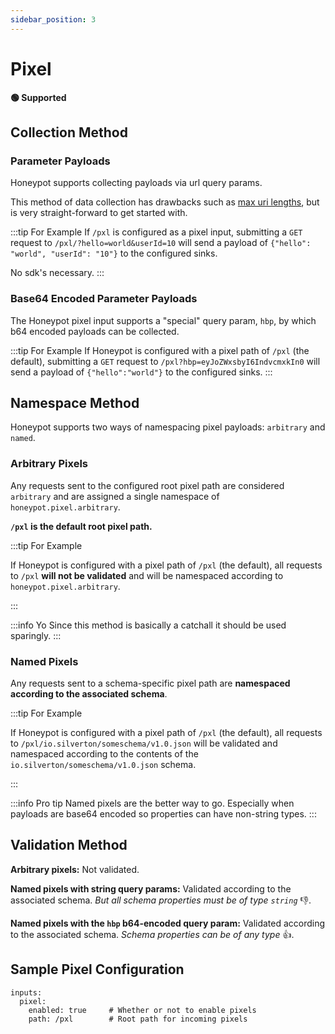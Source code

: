 ```yaml
---
sidebar_position: 3
---
```



# Pixel

**🟢 Supported**

## Collection Method

### Parameter Payloads

Honeypot supports collecting payloads via url query params.

This method of data collection has drawbacks such as [max uri lengths](https://stackoverflow.com/questions/812925/what-is-the-maximum-possible-length-of-a-query-string), but is very straight-forward to get started with.


:::tip For Example
If `/pxl` is configured as a pixel input, submitting a `GET` request to `/pxl/?hello=world&userId=10` will send a payload of `{"hello": "world", "userId": "10"}` to the configured sinks.

No sdk's necessary.
:::

### Base64 Encoded Parameter Payloads

The Honeypot pixel input supports a "special" query param, `hbp`, by which b64 encoded payloads can be collected.

:::tip For Example
If Honeypot is configured with a pixel path of `/pxl` (the default), submitting a `GET` request to `/pxl?hbp=eyJoZWxsbyI6IndvcmxkIn0` will send a payload of `{"hello":"world"}` to the configured sinks.
:::

## Namespace Method

Honeypot supports two ways of namespacing pixel payloads: `arbitrary` and `named`.

### Arbitrary Pixels

Any requests sent to the configured root pixel path are considered `arbitrary` and are assigned a single namespace of `honeypot.pixel.arbitrary`.

**`/pxl` is the default root pixel path.**

:::tip For Example

If Honeypot is configured with a pixel path of `/pxl` (the default), all requests to `/pxl` **will not be validated** and will be namespaced according to `honeypot.pixel.arbitrary`.

:::

:::info Yo
Since this method is basically a catchall it should be used sparingly.
:::

### Named Pixels

Any requests sent to a schema-specific pixel path are **namespaced according to the associated schema**.

:::tip For Example

If Honeypot is configured with a pixel path of `/pxl` (the default), all requests to `/pxl/io.silverton/someschema/v1.0.json` will be validated and namespaced according to the contents of the `io.silverton/someschema/v1.0.json` schema.

:::

:::info Pro tip
Named pixels are the better way to go. Especially when payloads are base64 encoded so properties can have non-string types.
:::


## Validation Method

**Arbitrary pixels:**  Not validated.

**Named pixels with string query params:** Validated according to the associated schema. *But all schema properties must be of type `string`* 👎.

**Named pixels with the `hbp` b64-encoded query param:** Validated according to the associated schema. *Schema properties can be of any type* 👍.

## Sample Pixel Configuration

```
inputs:
  pixel:
    enabled: true     # Whether or not to enable pixels
    path: /pxl        # Root path for incoming pixels
```
